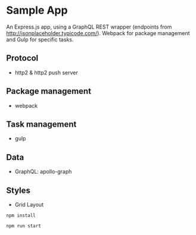 # Sample App
An Express.js app, using a GraphQL REST wrapper (endpoints from http://jsonplaceholder.typicode.com/). Webpack for package management and Gulp for specific tasks.

## Protocol
- http2 & http2 push server
## Package management
- webpack
## Task management
- gulp 
## Data
- GraphQL: apollo-graph
## Styles
- Grid Layout

`npm install`

`npm run start`
